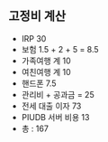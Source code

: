 ## 고정비 계산

- IRP 30
- 보험 1.5 + 2 + 5 = 8.5
- 가족여행 계 10
- 여친여행 계 10
- 핸드폰 7.5
- 관리비 + 공과금 = 25 
- 전세 대출 이자 73
- PIUDB 서버 비용 13
- 총 : 167